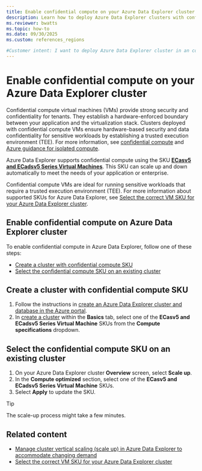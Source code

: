 ```yaml
---
title: Enable confidential compute on your Azure Data Explorer cluster
description: Learn how to deploy Azure Data Explorer clusters with confidential compute SKUs for hardware-based security and sensitive workload protection.
ms.reviewer: bwatts
ms.topic: how-to
ms.date: 09/30/2025
ms.custom: references_regions

#Customer intent: I want to deploy Azure Data Explorer cluster in an confidential compute SKU.
---
```


# Enable confidential compute on your Azure Data Explorer cluster

Confidential compute virtual machines (VMs) provide strong security and confidentiality for tenants. They establish a hardware-enforced boundary between your application and the virtualization stack. Clusters deployed with confidential compute VMs ensure hardware-based security and data confidentiality for sensitive workloads by establishing a trusted execution environment (TEE). For more information, see [confidential compute](/azure/confidential-computing/confidential-vm-overview) and [Azure guidance for isolated compute](/azure/confidential-computing/confidential-vm-faq).

Azure Data Explorer supports confidential compute using the SKU [**ECasv5 and ECadsv5 Series Virtual Machines**](https://learn.microsoft.com/azure/virtual-machines/ecasv5-ecadsv5-series). This SKU can scale up and down automatically to meet the needs of your application or enterprise.

Confidential compute VMs are ideal for running sensitive workloads that require a trusted execution environment (TEE). For more information about supported SKUs for Azure Data Explorer, see [Select the correct VM SKU for your Azure Data Explorer cluster](manage-cluster-choose-sku.md).

## Enable confidential compute on Azure Data Explorer cluster

To enable confidential compute in Azure Data Explorer, follow one of these steps:

* [Create a cluster with confidential compute SKU](#create-a-cluster-with-confidential-compute-sku)
* [Select the confidential compute SKU on an existing cluster](#select-the-confidential-compute-sku-on-an-existing-cluster)

## Create a cluster with confidential compute SKU

1. Follow the instructions in [create an Azure Data Explorer cluster and database in the Azure portal](create-cluster-and-database.md).
2. In [create a cluster](create-cluster-and-database.md#create-a-cluster) within the **Basics** tab, select one of the **ECasv5 and ECadsv5 Series Virtual Machine** SKUs from the **Compute specifications** dropdown.

## Select the confidential compute SKU on an existing cluster

1. On your Azure Data Explorer cluster **Overview** screen, select **Scale up**.
1. In the **Compute optimized** section, select one of the **ECasv5 and ECadsv5 Series Virtual Machine** SKUs.
1. Select **Apply** to update the SKU.

> [!TIP]
> The scale-up process might take a few minutes.

## Related content

* [Manage cluster vertical scaling (scale up) in Azure Data Explorer to accommodate changing demand](manage-cluster-vertical-scaling.md)
* [Select the correct VM SKU for your Azure Data Explorer cluster](manage-cluster-choose-sku.md)

